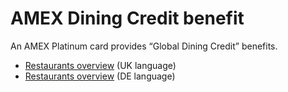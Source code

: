 # AMEX Dining Credit benefit

An AMEX Platinum card provides “Global Dining Credit” benefits.

* [Restaurants overview](https://www.americanexpress.com/en-gb/benefits/diningbenefit/) (UK language)
* [Restaurants overview](https://www.americanexpress.com/de-de/benefits/diningbenefit/) (DE language)

<!--
<api-doc openapi-path="../../../amex-dining-credit/amex-dining-credit-spec.yaml" endpoint="/country/{countryCode}/merchants" method="GET"/>
-->
